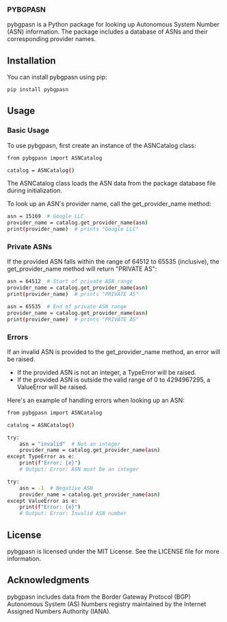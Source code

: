 ### PYBGPASN

pybgpasn is a Python package for looking up Autonomous System Number (ASN) information. The package includes a database of ASNs and their corresponding provider names.


## Installation
You can install pybgpasn using pip:

```sh 
pip install pybgpasn
```


## Usage

### Basic Usage
To use pybgpasn, first create an instance of the ASNCatalog class:

```sh 
from pybgpasn import ASNCatalog

catalog = ASNCatalog()

```

The ASNCatalog class loads the ASN data from the package database file during initialization.

To look up an ASN's provider name, call the get_provider_name method:
```sh 
asn = 15169  # Google LLC
provider_name = catalog.get_provider_name(asn)
print(provider_name)  # prints "Google LLC"

```

### Private ASNs
If the provided ASN falls within the range of 64512 to 65535 (inclusive), the get_provider_name method will return "PRIVATE AS":

```sh 
asn = 64512  # Start of private ASN range
provider_name = catalog.get_provider_name(asn)
print(provider_name)  # prints "PRIVATE AS"

asn = 65535  # End of private ASN range
provider_name = catalog.get_provider_name(asn)
print(provider_name)  # prints "PRIVATE AS"

```

### Errors
If an invalid ASN is provided to the get_provider_name method, an error will be raised.

- If the provided ASN is not an integer, a TypeError will be raised.
- If the provided ASN is outside the valid range of 0 to 4294967295, a ValueError will be raised.

Here's an example of handling errors when looking up an ASN:
```sh 
from pybgpasn import ASNCatalog

catalog = ASNCatalog()

try:
    asn = "invalid"  # Not an integer
    provider_name = catalog.get_provider_name(asn)
except TypeError as e:
    print(f"Error: {e}")
    # Output: Error: ASN must be an integer

try:
    asn = -1  # Negative ASN
    provider_name = catalog.get_provider_name(asn)
except ValueError as e:
    print(f"Error: {e}")
    # Output: Error: Invalid ASN number

```

## License
pybgpasn is licensed under the MIT License. See the LICENSE file for more information.

## Acknowledgments
pybgpasn includes data from the Border Gateway Protocol (BGP) Autonomous System (AS) Numbers registry maintained by the Internet Assigned Numbers Authority (IANA).

